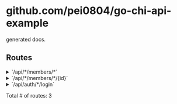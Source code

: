 # github.com/pei0804/go-chi-api-example

generated docs.

## Routes

<details>
<summary>`/api/*/members/*`</summary>

- [github.com/go-chi/cors.(*Cors).Handler-fm](https://github.com/pei0804/vue-go/main.go#L39)
- [RequestID](https://github.com/go-chi/chi/middleware/request_id.go#L63)
- [Logger](https://github.com/go-chi/chi/middleware/logger.go#L30)
- [Recoverer](https://github.com/go-chi/chi/middleware/recoverer.go#L18)
- [CloseNotify](https://github.com/go-chi/chi/middleware/closenotify18.go#L15)
- [Timeout.func1](https://github.com/go-chi/chi/middleware/timeout.go#L33)
- **/api/***
	- **/members/***
		- **/**
			- _GET_
				- [main.(*Handler).List-fm](https://github.com/pei0804/vue-go/main.go#L53)

</details>
<details>
<summary>`/api/*/members/*/{id}`</summary>

- [github.com/go-chi/cors.(*Cors).Handler-fm](https://github.com/pei0804/vue-go/main.go#L39)
- [RequestID](https://github.com/go-chi/chi/middleware/request_id.go#L63)
- [Logger](https://github.com/go-chi/chi/middleware/logger.go#L30)
- [Recoverer](https://github.com/go-chi/chi/middleware/recoverer.go#L18)
- [CloseNotify](https://github.com/go-chi/chi/middleware/closenotify18.go#L15)
- [Timeout.func1](https://github.com/go-chi/chi/middleware/timeout.go#L33)
- **/api/***
	- **/members/***
		- **/{id}**
			- _GET_
				- [main.(*Handler).Show-fm](https://github.com/pei0804/vue-go/main.go#L52)

</details>
<details>
<summary>`/api/auth/*/login`</summary>

- [github.com/go-chi/cors.(*Cors).Handler-fm](https://github.com/pei0804/vue-go/main.go#L39)
- [RequestID](https://github.com/go-chi/chi/middleware/request_id.go#L63)
- [Logger](https://github.com/go-chi/chi/middleware/logger.go#L30)
- [Recoverer](https://github.com/go-chi/chi/middleware/recoverer.go#L18)
- [CloseNotify](https://github.com/go-chi/chi/middleware/closenotify18.go#L15)
- [Timeout.func1](https://github.com/go-chi/chi/middleware/timeout.go#L33)
- **/api/auth/***
	- **/login**
		- _GET_
			- [main.(*Handler).Login-fm](https://github.com/pei0804/vue-go/main.go#L57)

</details>

Total # of routes: 3
